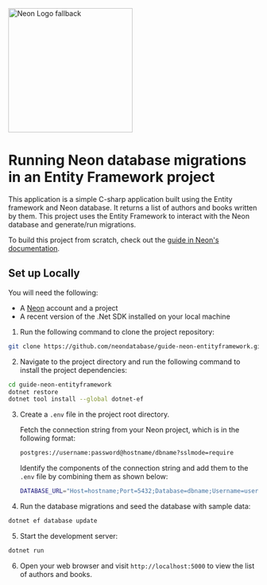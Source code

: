 <picture>
  <source media="(prefers-color-scheme: dark)" srcset="https://neon.com/brand/neon-logo-dark-color.svg">
  <source media="(prefers-color-scheme: light)" srcset="https://neon.com/brand/neon-logo-light-color.svg">
  <img width="250px" alt="Neon Logo fallback" src="https://neon.com/brand/neon-logo-dark-color.svg">
</picture>

# Running Neon database migrations in an Entity Framework project

This application is a simple C-sharp application built using the Entity framework and Neon database. It returns a list of authors and books written by them. This project uses the Entity Framework to interact with the Neon database and generate/run migrations. 

To build this project from scratch, check out the [guide in Neon's documentation](https://neon.tech/docs/guides/entity-migrations). 

## Set up Locally

You will need the following:
- A [Neon](https://neon.tech) account and a project
- A recent version of the .Net SDK installed on your local machine

1. Run the following command to clone the project repository:

```bash
git clone https://github.com/neondatabase/guide-neon-entityframework.git
```

2. Navigate to the project directory and run the following command to install the project dependencies:

```bash
cd guide-neon-entityframework
dotnet restore
dotnet tool install --global dotnet-ef
```

3. Create a `.env` file in the project root directory. 

    Fetch the connection string from your Neon project, which is in the following format:
    ```bash
    postgres://username:password@hostname/dbname?sslmode=require
    ```
    
    Identify the components of the connection string and add them to the `.env` file by combining them as shown below:
    ```bash
    DATABASE_URL="Host=hostname;Port=5432;Database=dbname;Username=username;Password=password;SSLMode=Require"
    ```

4. Run the database migrations and seed the database with sample data:

```bash
dotnet ef database update
```

5. Start the development server:
```bash
dotnet run
```

6. Open your web browser and visit `http://localhost:5000` to view the list of authors and books.
